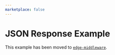 ```yaml
---
marketplace: false
---
```


# JSON Response Example

This example has been moved to [`edge-middleware`](/edge-middleware/json-response).
